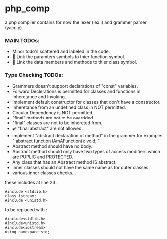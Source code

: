 # php_comp
a php compiler contains for now the lexer (lex.l) and grammer parser (yacc.y)


### MAIN TODOs: 
  * Minor todo's scattered and labeled in the code.
  * :red_circle: Link the paramters symbols to thier function symbol.
  * :red_circle: Link the data members and methods to thier class symbol.
  
### Type Checking TODOs:
  * Grammers doesn't support declarations of "const" variables. 
  * Forward Declerations is permitted for classes and functions in Inheretance and Invoking.
  * Implement default constructor for classes that don't have a constructor.
  * Inheretance from an undefined class in NOT permitted.
  * Circular Dependency is NOT permitted.
  * "final" methods are not to be overrided.
  * "final" classes are not to be inhereted from.
  * :heavy_check_mark: "final abstract" are not allowed. 
  * implement "abstract declaration of method" in the grammer for example: " abstract function iAmAFunction(): void; ".
  * Abstract method should have no body.
  * Abstract method should only have two types of access modifiers which are PUPLIC and PROTECTED.
  * Any class that has an Abstract method IS abstract.
  * Inner classes should not have the same name as for outer classes.
  * various inner classes checks...



these includes at line 23 :
```
#include <stdlib.h>
class istream;
#include <unistd.h>
```

to be replaced with : 

```
#include<stdlib.h>
#include<unistd.h>
#include<iostream>
using namespace std;
```

